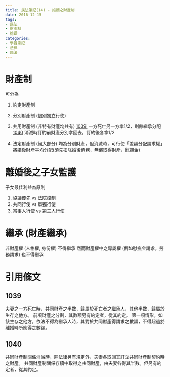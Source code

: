 ```yaml
---
title: 民法筆記(14) - 婚姻之財產制
date: 2016-12-15
tags:
- 民法
- 財產制
- 婚姻
categories:
- 學習筆記
- 法律
- 民法
---
```


# 財產制
可分為
1. 約定財產制
  1. 分別財產制 (個別獨立行使)
  2. 共用財產制 (非特有財產均共有)
    [1039i](#1039) 一方死亡另一方拿1/2，剩餘繼承分配
    [1040](#1040) 消滅時訂約前財產分別拿回去，訂約後各拿1/2

2. 法定財產制 (絕大部分)
  均為分別財產，但消滅時，可行使「差額分配請求權」
  將婚後財產平均分配(須先扣除婚後債務，無償取得財產，慰撫金)

# 離婚後之子女監護
子女最佳利益為原則
1. 協議優先 vs 法院控制
2. 共同行使 vs 單獨行使
3. 當事人行使 vs 第三人行使

# 繼承 (財產繼承)
非財產權 (人格權, 身份權) 不得繼承
然而財產權中之專屬權 (例如慰撫金請求，勞務請求) 也不得繼承

# 引用條文
## 1039
夫妻之一方死亡時，共同財產之半數，歸屬於死亡者之繼承人，其他半數，歸屬於生存之他方。
前項財產之分劃，其數額另有約定者，從其約定。
第一項情形，如該生存之他方，依法不得為繼承人時，其對於共同財產得請求之數額，不得超過於離婚時所應得之數額。

## 1040
共同財產制關係消滅時，除法律另有規定外，夫妻各取回其訂立共同財產制契約時之財產。
共同財產制關係存續中取得之共同財產，由夫妻各得其半數。但另有約定者，從其約定。

